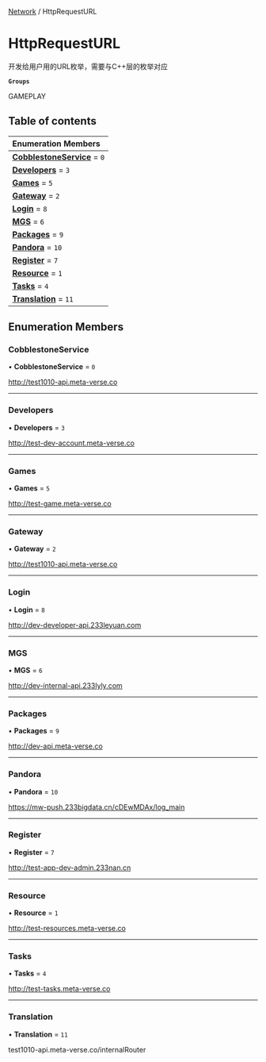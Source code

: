 [Network](../modules/Network.Network.md) / HttpRequestURL

# HttpRequestURL <Badge type="tip" text="Enumeration" /> <Score text="HttpRequestURL" />

开发给用户用的URL枚举，需要与C++层的枚举对应

**`Groups`**

GAMEPLAY

## Table of contents

| Enumeration Members |
| :-----|
| **[CobblestoneService](Network.HttpRequestURL.md#cobblestoneservice)** = ``0`` <br> |
| **[Developers](Network.HttpRequestURL.md#developers)** = ``3`` <br> |
| **[Games](Network.HttpRequestURL.md#games)** = ``5`` <br> |
| **[Gateway](Network.HttpRequestURL.md#gateway)** = ``2`` <br> |
| **[Login](Network.HttpRequestURL.md#login)** = ``8`` <br> |
| **[MGS](Network.HttpRequestURL.md#mgs)** = ``6`` <br> |
| **[Packages](Network.HttpRequestURL.md#packages)** = ``9`` <br> |
| **[Pandora](Network.HttpRequestURL.md#pandora)** = ``10`` <br> |
| **[Register](Network.HttpRequestURL.md#register)** = ``7`` <br> |
| **[Resource](Network.HttpRequestURL.md#resource)** = ``1`` <br> |
| **[Tasks](Network.HttpRequestURL.md#tasks)** = ``4`` <br> |
| **[Translation](Network.HttpRequestURL.md#translation)** = ``11`` <br> |

## Enumeration Members

### CobblestoneService <Score text="CobblestoneService" /> 

• **CobblestoneService** = ``0``

http://test1010-api.meta-verse.co

___

### Developers <Score text="Developers" /> 

• **Developers** = ``3``

http://test-dev-account.meta-verse.co

___

### Games <Score text="Games" /> 

• **Games** = ``5``

http://test-game.meta-verse.co

___

### Gateway <Score text="Gateway" /> 

• **Gateway** = ``2``

http://test1010-api.meta-verse.co

___

### Login <Score text="Login" /> 

• **Login** = ``8``

http://dev-developer-api.233leyuan.com

___

### MGS <Score text="MGS" /> 

• **MGS** = ``6``

http://dev-internal-api.233lyly.com

___

### Packages <Score text="Packages" /> 

• **Packages** = ``9``

http://dev-api.meta-verse.co

___

### Pandora <Score text="Pandora" /> 

• **Pandora** = ``10``

https://mw-push.233bigdata.cn/cDEwMDAx/log_main

___

### Register <Score text="Register" /> 

• **Register** = ``7``

http://test-app-dev-admin.233nan.cn

___

### Resource <Score text="Resource" /> 

• **Resource** = ``1``

http://test-resources.meta-verse.co

___

### Tasks <Score text="Tasks" /> 

• **Tasks** = ``4``

http://test-tasks.meta-verse.co

___

### Translation <Score text="Translation" /> 

• **Translation** = ``11``

test1010-api.meta-verse.co/internalRouter
